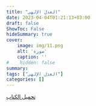 ```yaml
---
title: "العدل الإلهي"
date: 2023-04-04T01:21:13+03:00
draft: false
ShowToc: False
hideSummary: true
cover:
    image: img/11.png
    alt: 'صورة'
    caption: ''
#    hidden: false
summary: 
tags: ["العدل الإلهي"]
categories: []
---
```

[تحميل الكتاب](./../../books/11.pdf)

